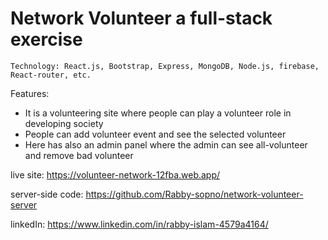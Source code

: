 # Network Volunteer a full-stack exercise 

	Technology: React.js, Bootstrap, Express, MongoDB, Node.js, firebase, React-router, etc.
  
Features:
*	It is a volunteering site where people can play a volunteer role in developing  society
*	People can add volunteer event and see the selected volunteer
*	Here has also an admin panel where the admin can see all-volunteer and remove bad volunteer

live site: https://volunteer-network-12fba.web.app/

server-side code: https://github.com/Rabby-sopno/network-volunteer-server

linkedIn: https://www.linkedin.com/in/rabby-islam-4579a4164/
